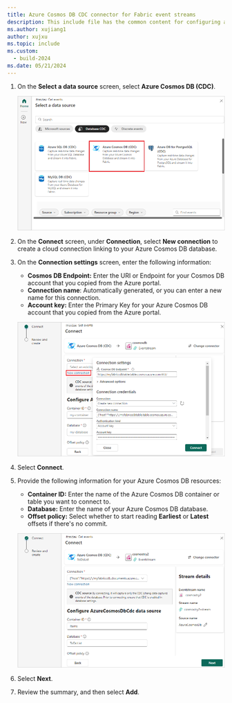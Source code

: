 ```yaml
---
title: Azure Cosmos DB CDC connector for Fabric event streams
description: This include file has the common content for configuring an Azure Cosmos DB Change Data Capture (CDC) connector for Fabric event streams and Real-Time hub.
ms.author: xujiang1
author: xujxu 
ms.topic: include
ms.custom:
  - build-2024
ms.date: 05/21/2024
---
```


1. On the **Select a data source** screen, select **Azure Cosmos DB (CDC)**.

   ![A screenshot of selecting Azure Cosmos DB (CDC).](media/azure-cosmos-db-cdc-source-connector/select-cosmos.png)

1. On the **Connect** screen, under **Connection**, select **New connection** to create a cloud connection linking to your Azure Cosmos DB database.

1. On the **Connection settings** screen, enter the following information:

   - **Cosmos DB Endpoint:** Enter the URI or Endpoint for your Cosmos DB account that you copied from the Azure portal.
   - **Connection name**: Automatically generated, or you can enter a new name for this connection.
   - **Account key:** Enter the Primary Key for your Azure Cosmos DB account that you copied from the Azure portal.

   ![A screenshot of the Connection settings for the Azure Cosmos DB CDC source.](media/azure-cosmos-db-cdc-source-connector/connect.png)

1. Select **Connect**.

1. Provide the following information for your Azure Cosmos DB resources:

   - **Container ID:** Enter the name of the Azure Cosmos DB container or table you want to connect to.
   - **Database:** Enter the name of your Azure Cosmos DB database.
   - **Offset policy:** Select whether to start reading **Earliest** or **Latest** offsets if there's no commit.

   ![A screenshot of the connection details for the Azure Cosmos DB CDC source.](media/azure-cosmos-db-cdc-source-connector/details.png)

1. Select **Next**.

1. Review the summary, and then select **Add**.
